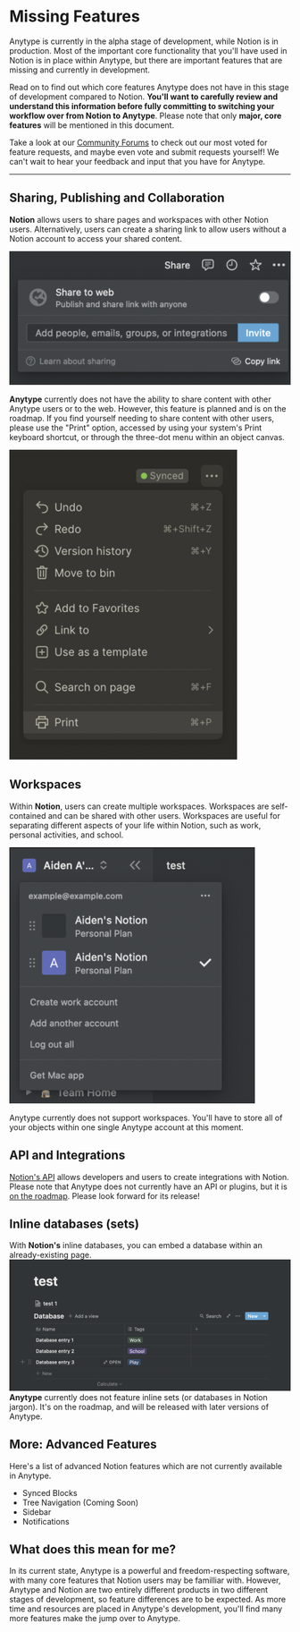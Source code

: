 # Missing Features

Anytype is currently in the alpha stage of development, while Notion is in production. Most of the important core functionality that you'll have used in Notion is in place within Anytype, but there are important features that are missing and currently in development.

Read on to find out which core features Anytype does not have in this stage of development compared to Notion. **You'll want to carefully review and understand this information before fully committing to switching your workflow over from Notion to Anytype**. Please note that only **major, core features** will be mentioned in this document. 

Take a look at our [Community Forums](http://community.anytype.io) to check out our most voted for feature requests, and maybe even vote and submit requests yourself! We can't wait to hear your feedback and input that you have for Anytype.

---
## Sharing, Publishing and Collaboration
**Notion** allows users to share pages and workspaces with other Notion users. Alternatively, users can create a sharing link to allow users without a Notion account to access your shared content.

![Notion sharing pane](<../../.gitbook/assets/notionsharingpane.png>)

**Anytype** currently does not have the ability to share content with other Anytype users or to the web. However, this feature is planned and is on the roadmap. If you find yourself needing to share content with other users, please use the "Print" option, accessed by using your system's Print keyboard shortcut, or through the three-dot menu within an object canvas.

![Three dot menu](<../../.gitbook/assets/threedotmenuobject.png>)


## Workspaces
Within **Notion**, users can create multiple workspaces. Workspaces are self-contained and can be shared with other users. Workspaces are useful for separating different aspects of your life within Notion, such as work, personal activities, and school.

![Workspaces in Notion](<../../.gitbook/assets/notionworkspaces.png>)

Anytype currently does not support workspaces. You'll have to store all of your objects within one single Anytype account at this moment.

## API and Integrations   
[Notion&#39;s API](https://developers.notion.com/) allows developers and users to create integrations with Notion. Please note that Anytype does not currently have an API or plugins, but it is [on the roadmap](https://community.anytype.io/c/feature-requests/developers-plugins-open-source/12). Please look forward for its release!   
   
 ## Inline databases (sets)   
With **Notion&#39;s** inline databases, you can embed a database within an already-existing page.   
![image.png](<../../.gitbook/assets/notioninline.png>)    
**Anytype** currently does not feature inline sets (or databases in Notion jargon). It&#39;s on the roadmap, and will be released with later versions of Anytype.   
   
 ## More: Advanced Features   
Here&#39;s a list of advanced Notion features which are not currently available in Anytype.   
- Synced Blocks   
- Tree Navigation (Coming Soon)   
- Sidebar   
- Notifications   
   
   
 ## What does this mean for me?   
In its current state, Anytype is a powerful and freedom-respecting software, with many core features that Notion users may be familliar with. However, Anytype and Notion are two entirely different products in two different stages of development, so feature differences are to be expected. As more time and resources are placed in Anytype&#39;s development, you&#39;ll find many more features make the jump over to Anytype.   
